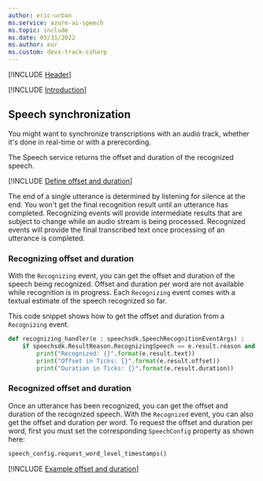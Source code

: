 ```yaml
---
author: eric-urban
ms.service: azure-ai-speech
ms.topic: include
ms.date: 03/31/2022
ms.author: eur
ms.custom: devx-track-csharp
---
```


[!INCLUDE [Header](../../common/python.md)]

[!INCLUDE [Introduction](intro.md)]

## Speech synchronization 

You might want to synchronize transcriptions with an audio track, whether it's done in real-time or with a prerecording. 

The Speech service returns the offset and duration of the recognized speech. 

[!INCLUDE [Define offset and duration](define-offset-duration.md)]

The end of a single utterance is determined by listening for silence at the end. You won't get the final recognition result until an utterance has completed. Recognizing events will provide intermediate results that are subject to change while an audio stream is being processed. Recognized events will provide the final transcribed text once processing of an utterance is completed.

### Recognizing offset and duration

With the `Recognizing` event, you can get the offset and duration of the speech being recognized. Offset and duration per word are not available while recognition is in progress. Each `Recognizing` event comes with a textual estimate of the speech recognized so far.

This code snippet shows how to get the offset and duration from a `Recognizing` event. 

```python
def recognizing_handler(e : speechsdk.SpeechRecognitionEventArgs) :
    if speechsdk.ResultReason.RecognizingSpeech == e.result.reason and len(e.result.text) > 0 :
        print("Recognized: {}".format(e.result.text))
        print("Offset in Ticks: {}".format(e.result.offset))
        print("Duration in Ticks: {}".format(e.result.duration))
```

### Recognized offset and duration
Once an utterance has been recognized, you can get the offset and duration of the recognized speech. With the `Recognized` event, you can also get the offset and duration per word. To request the offset and duration per word, first you must set the corresponding `SpeechConfig` property as shown here:

```python
speech_config.request_word_level_timestamps()
```

[!INCLUDE [Example offset and duration](example-offset-duration.md)]

